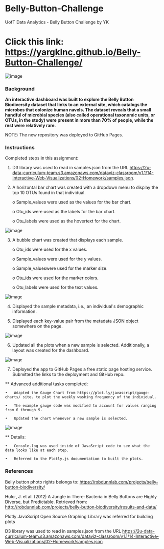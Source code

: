 # Belly-Button-Challenge

UofT Data Analytics - Belly Button Challenge by YK

# Click this link: https://yargklnc.github.io/Belly-Button-Challenge/


![image](https://github.com/YargKlnc/Belly-Button-Challenge/assets/142269763/0933e906-7380-4677-bc90-3255a7e70d35)


### Background

**An interactive dashboard was built to explore the Belly Button Biodiversity dataset that links to an external site,  which catalogs the microbes that colonize human navels. The dataset reveals that a small handful of microbial species (also called operational taxonomic units, or OTUs, in the study) were present in more than 70% of people, while the rest were relatively rare.**

NOTE: The new repository was deployed to GitHub Pages.


### Instructions

Completed steps in this assignment:

1.	D3 library was used to read in samples.json from the URL https://2u-data-curriculum-team.s3.amazonaws.com/dataviz-classroom/v1.1/14-Interactive-Web-Visualizations/02-Homework/samples.json.

2.	A horizontal bar chart was created with a dropdown menu to display the top 10 OTUs found in that individual.

    o	Sample_values were used as the values for the bar chart.

    o	Otu_ids were used as the labels for the bar chart.

    o	Otu_labels were used as the hovertext for the chart.

![image](https://github.com/YargKlnc/Belly-Button-Challenge/assets/142269763/a577260b-cb42-47e4-a594-ee4fd14b116a)


3.	A bubble chart was created that displays each sample.

    o	Otu_ids were used for the x values.

    o	Sample_values were used for the y values.

    o	Sample_valueswere used for the marker size.

    o	Otu_ids were used for the marker colors.

    o	Otu_labels were used for the text values.

![image](https://github.com/YargKlnc/Belly-Button-Challenge/assets/142269763/cd68a284-a9f0-4220-aec7-377311083a92)


4.	Displayed the sample metadata, i.e., an individual's demographic information.

5.	Displayed each key-value pair from the metadata JSON object somewhere on the page.

![image](https://github.com/YargKlnc/Belly-Button-Challenge/assets/142269763/62893b98-4413-4996-ad2d-60607a4fa84d)


6.	Updated all the plots when a new sample is selected. Additionally, a layout was created for the dashboard. 

![image](https://github.com/YargKlnc/Belly-Button-Challenge/assets/142269763/365f0bb8-9d82-4070-b652-2a5421e64f12)



7.	Deployed the app to GitHub Pages a free static page hosting service. Submitted the links to the deployment and GitHub repo. 


** Advanced additional tasks completed:

    •	Adapted the Gauge Chart from https://plot.ly/javascript/gauge-charts/ site. to plot the weekly washing frequency of the individual.

    •	The example gauge code was modified to account for values ranging from 0 through 9.

    •	Updated the chart whenever a new sample is selected.

![image](https://github.com/YargKlnc/Belly-Button-Challenge/assets/142269763/4341ab96-2faf-4084-bbc5-78840a808fbe)


 
** Details:

    •	Console.log was used inside of JavaScript code to see what the data looks like at each step.

    •	Referred to the Plotly.js documentation to built the plots.


### References

Belly button photo rights belongs to: https://robdunnlab.com/projects/belly-button-biodiversity/

Hulcr, J. et al. (2012) A Jungle in There: Bacteria in Belly Buttons are Highly Diverse, but Predictable. Retrieved from: http://robdunnlab.com/projects/belly-button-biodiversity/results-and-data/

Plotly JavaScript Open Source Graphing Library was referred for building plots

D3 library was used to read in samples.json from the URL https://2u-data-curriculum-team.s3.amazonaws.com/dataviz-classroom/v1.1/14-Interactive-Web-Visualizations/02-Homework/samples.json
